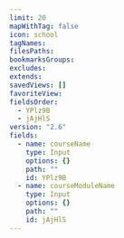 ```yaml
---
limit: 20
mapWithTag: false
icon: school
tagNames: 
filesPaths: 
bookmarksGroups: 
excludes: 
extends: 
savedViews: []
favoriteView: 
fieldsOrder:
  - YPlz9B
  - jAjHlS
version: "2.6"
fields:
  - name: courseName
    type: Input
    options: {}
    path: ""
    id: YPlz9B
  - name: courseModuleName
    type: Input
    options: {}
    path: ""
    id: jAjHlS
---
```

